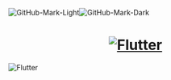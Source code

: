 ![GitHub-Mark-Light](https://user-images.githubusercontent.com/3369400/139447912-e0f43f33-6d9f-45f8-be46-2df5bbc91289.png#gh-dark-mode-only)![GitHub-Mark-Dark](https://storage.googleapis.com/cms-storage-bucket/c823e53b3a1a7b0d36a9.png#gh-light-mode-only)

<h1 align="center">
  <a href="https://flutter.dev">
    <picture>
      <source media="(prefers-color-scheme: dark)" srcset="https://storage.googleapis.com/cms-storage-bucket/6e19fee6b47b36ca613f.png">
      <img alt="Flutter" src="https://storage.googleapis.com/cms-storage-bucket/c823e53b3a1a7b0d36a9.png">
    </picture>
  </a>
</h1>

<img alt="Flutter" src="https://storage.googleapis.com/cms-storage-bucket/c823e53b3a1a7b0d36a9.png">

